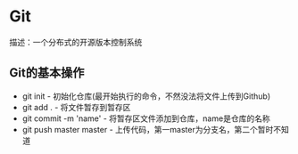 # Git
描述：一个分布式的开源版本控制系统


## Git的基本操作
- git init                    - 初始化仓库(最开始执行的命令，不然没法将文件上传到Github)
- git add .                   - 将文件暂存到暂存区
- git commit -m 'name'        - 将暂存区文件添加到仓库，name是仓库的名称
- git push master master      - 上传代码，第一master为分支名，第二个暂时不知道

